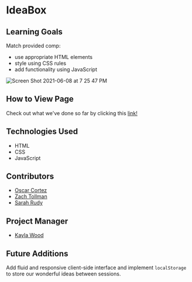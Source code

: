 # IdeaBox

## Learning Goals

Match provided comp:
- use appropriate HTML elements
- style using CSS rules
- add functionality using JavaScript


![Screen Shot 2021-06-08 at 7 25 47 PM](https://user-images.githubusercontent.com/78389005/121278184-55c84980-c88f-11eb-8deb-a21764be844f.png)

## How to View Page

Check out what we've done so far by clicking this [link!](https://sarahrudy.github.io/ideabox/)

## Technologies Used

- HTML
- CSS
- JavaScript

## Contributors

- [Oscar Cortez](https://github.com/oacortez)
- [Zach Tollman](https://github.com/ztollman)
- [Sarah Rudy](https://github.com/sarahrudy)

## Project Manager

- [Kayla Wood](https://github.com/kaylaewood)

## Future Additions

Add fluid and responsive client-side interface and implement `localStorage` to store our wonderful ideas between sessions.
